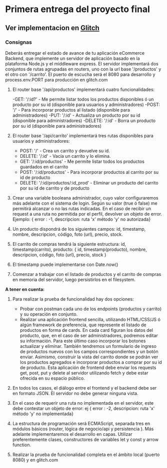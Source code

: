 # Primera entrega del proyecto final

## Ver implementacion en [Glitch](http://whip-golden-composer.glitch.me/)

### Consignas

Deberás entregar el estado de avance de tu aplicación eCommerce Backend, que implemente un servidor de aplicación basado en la plataforma Node.js y el middleware express. El servidor implementará dos conjuntos de rutas agrupadas en routers, uno con la url base '/productos' y el otro con '/carrito'. El puerto de escucha será el 8080 para desarrollo y process.env.PORT para producción en glitch.com

1. El router base '/api/productos' implementará cuatro funcionalidades:

   -GET: '/:id?' - Me permite listar todos los productos disponibles ó un producto por su id (disponible para usuarios y administradores)
   -POST: '/' - Para incorporar productos al listado (disponible para administradores)
   -PUT: '/:id' - Actualiza un producto por su id (disponible para administradores)
   -DELETE: '/:id' - Borra un producto por su id (disponible para administradores)

2. El router base '/api/carrito' implementará tres rutas disponibles para usuarios y administradores:

   - POST: '/' - Crea un carrito y devuelve su id.
   - DELETE: '/:id' - Vacía un carrito y lo elimina.
   - GET: '/:id/productos' - Me permite listar todos los productos guardados en el carrito
   - POST: '/:id/productos' - Para incorporar productos al carrito por su id de producto
   - DELETE: '/:id/productos/:id_prod' - Eliminar un producto del carrito por su id de carrito y de producto

3. Crear una variable booleana administrador, cuyo valor configuraremos más adelante con el sistema de login. Según su valor (true ó false) me permitirá alcanzar o no las rutas indicadas. En el caso de recibir un request a una ruta no permitida por el perfil, devolver un objeto de error. Ejemplo: { error : -1, descripcion: ruta 'x' método 'y' no autorizada}

4. Un producto dispondrá de los siguientes campos: id, timestamp, nombre, descripcion, código, foto (url), precio, stock.

5. El carrito de compras tendrá la siguiente estructura:
   id, timestamp(carrito), producto: { id, timestamp(producto), nombre, descripcion, código, foto (url), precio, stock }
6. El timestamp puede implementarse con Date.now()
7. Comenzar a trabajar con el listado de productos y el carrito de compras en memoria del servidor, luego persistirlos en el filesystem.

**A tener en cuenta:**

1. Para realizar la prueba de funcionalidad hay dos opciones:

   - Probar con postman cada uno de los endpoints (productos y carrito) y su operación en conjunto.
   - Realizar una aplicación frontend sencilla, utilizando HTML/CSS/JS ó algún framework de preferencia, que represente el listado de productos en forma de cards. En cada card figuran los datos del producto, que, en el caso de ser administradores, podremos editar su información. Para este último caso incorporar los botones actualizar y eliminar. También tendremos un formulario de ingreso de productos nuevos con los campos correspondientes y un botón enviar. Asimismo, construir la vista del carrito donde se podrán ver los productos agregados e incorporar productos a comprar por su id de producto. Esta aplicación de frontend debe enviar los requests get, post, put y delete al servidor utilizando fetch y debe estar ofrecida en su espacio público.

2. En todos los casos, el diálogo entre el frontend y el backend debe ser en formato JSON. El servidor no debe generar ninguna vista.
3. En el caso de requerir una ruta no implementada en el servidor, este debe contestar un objeto de error: ej { error : -2, descripcion: ruta 'x' método 'y' no implementada}
4. La estructura de programación será ECMAScript, separada tres en módulos básicos (router, lógica de negocio/api y persistencia ). Más adelante implementaremos el desarrollo en capas. Utilizar preferentemente clases, constructores de variables let y const y arrow function.
5. Realizar la prueba de funcionalidad completa en el ámbito local (puerto 8080) y en glitch.com
